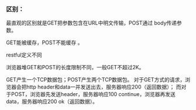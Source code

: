 ### 区别：

最直观的区别就是GET把参数包含在URL中明文传输，POST通过 body传递参数。

GET能被缓存，POST不能缓存 。

restful定义不同

浏览器堆GET和POST的长度限制不同，一般GET不超过2K。

GET产生一个TCP数据包；POST产生两个TCP数据包。
对于GET方式的请求，浏览器会把http header和data一并发送出去，服务器响应200（返回数据）；
而对于POST，浏览器先发送header，服务器响应100 continue，浏览器再发送data，服务器响应200 ok（返回数据）。
